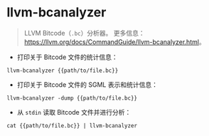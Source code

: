 # llvm-bcanalyzer

> LLVM Bitcode（`.bc`）分析器。
> 更多信息：<https://llvm.org/docs/CommandGuide/llvm-bcanalyzer.html>。

- 打印关于 Bitcode 文件的统计信息：

`llvm-bcanalyzer {{path/to/file.bc}}`

- 打印关于 Bitcode 文件的 SGML 表示和统计信息：

`llvm-bcanalyzer -dump {{path/to/file.bc}}`

- 从 `stdin` 读取 Bitcode 文件并进行分析：

`cat {{path/to/file.bc}} | llvm-bcanalyzer`
